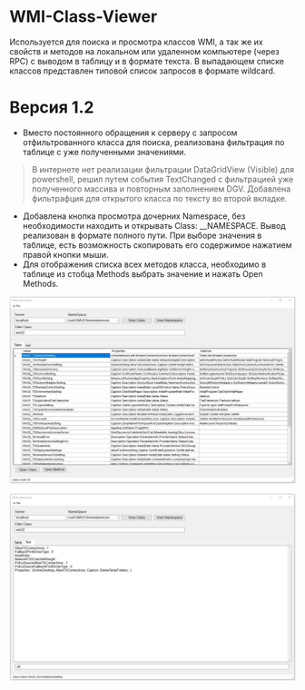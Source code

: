 # WMI-Class-Viewer

Используется для поиска и просмотра классов WMI, а так же их свойств и методов на локальном или удаленном компьютере (через RPC) с выводом в таблицу и в формате текста. В выпадающем списке классов представлен типовой список запросов в формате wildcard.

# Версия 1.2 
* Вместо постоянного обращения к серверу с запросом отфильтрованного класса для поиска, реализована фильтрация по таблице с уже полученными значениями.
> В интернете нет реализации фильтрации DataGridView (Visible) для powershell, решил путем события TextChanged с фильтрацией уже полученного массива и повторным заполнением DGV. Добавлена фильтрафция для открытого класса по тексту во второй вкладке.
* Добавлена кнопка просмотра дочерних Namespace, без необходимости находить и открывать Class: __NAMESPACE. Вывод реализован в формате полного пути. При выборе значения в таблице, есть возможность скопировать его содержимое нажатием правой кнопки мыши.
* Для отображения списка всех методов класса, необходимо в таблице из стобца Methods выбрать значение и нажать Open Methods.

![Image alt](https://github.com/Lifailon/WMI-Class-Viewer/blob/rsa/Interface.jpg)

![Image alt](https://github.com/Lifailon/WMI-Class-Viewer/blob/rsa/RDP-On.jpg)


